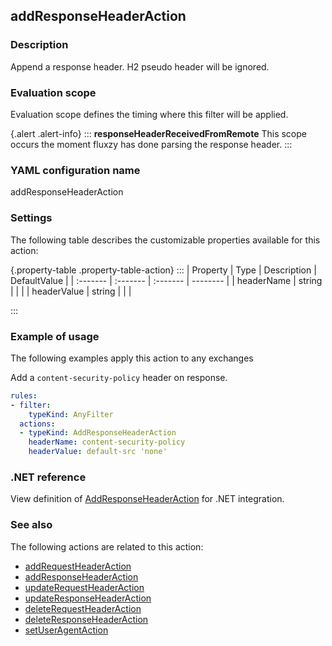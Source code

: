 ## addResponseHeaderAction

### Description

Append a response header. H2 pseudo header will be ignored.

### Evaluation scope

Evaluation scope defines the timing where this filter will be applied. 

{.alert .alert-info}
:::
**responseHeaderReceivedFromRemote** This scope occurs the moment fluxzy has done parsing the response header.
:::

### YAML configuration name

addResponseHeaderAction

### Settings

The following table describes the customizable properties available for this action: 

{.property-table .property-table-action}
:::
| Property | Type | Description | DefaultValue |
| :------- | :------- | :------- | -------- |
| headerName | string |  |  |
| headerValue | string |  |  |

:::
### Example of usage

The following examples apply this action to any exchanges

Add a `content-security-policy` header on response.

```yaml
rules:
- filter:
    typeKind: AnyFilter
  actions:
  - typeKind: AddResponseHeaderAction
    headerName: content-security-policy
    headerValue: default-src 'none'
```



### .NET reference

View definition of [AddResponseHeaderAction](https://docs.fluxzy.io/api/Fluxzy.Rules.Actions.AddResponseHeaderAction.html) for .NET integration.

### See also

The following actions are related to this action: 

 - [addRequestHeaderAction](addRequestHeaderAction)
 - [addResponseHeaderAction](addResponseHeaderAction)
 - [updateRequestHeaderAction](updateRequestHeaderAction)
 - [updateResponseHeaderAction](updateResponseHeaderAction)
 - [deleteRequestHeaderAction](deleteRequestHeaderAction)
 - [deleteResponseHeaderAction](deleteResponseHeaderAction)
 - [setUserAgentAction](setUserAgentAction)

